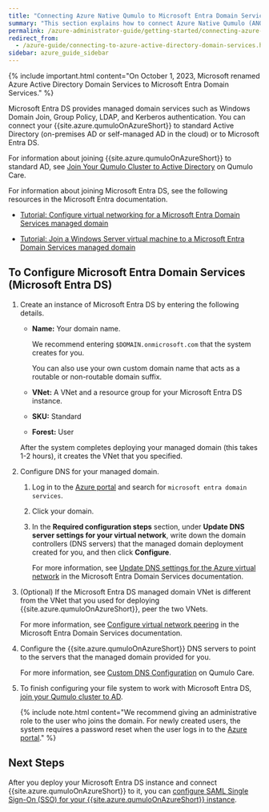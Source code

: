 ```yaml
---
title: "Connecting Azure Native Qumulo to Microsoft Entra Domain Services"
summary: "This section explains how to connect Azure Native Qumulo (ANQ) to Microsoft Entra Domain Services (DS)."
permalink: /azure-administrator-guide/getting-started/connecting-azure-native-qumulo-to-microsoft-entra-domain-services.html
redirect_from:
  - /azure-guide/connecting-to-azure-active-directory-domain-services.html
sidebar: azure_guide_sidebar
---
```


{% include important.html content="On October 1, 2023, Microsoft renamed Azure Active Directory Domain Services to Microsoft Entra Domain Services." %}

Microsoft Entra DS provides managed domain services such as Windows Domain Join, Group Policy, LDAP, and Kerberos authentication. You can connect your {{site.azure.qumuloOnAzureShort}} to standard Active Directory (on-premises AD or self-managed AD in the cloud) or to Microsoft Entra DS.

For information about joining {{site.azure.qumuloOnAzureShort}} to standard AD, see [Join Your Qumulo Cluster to Active Directory](https://care.qumulo.com/hc/en-us/articles/115007276068) on Qumulo Care.

For information about joining Microsoft Entra DS, see the following resources in the Microsoft Entra documentation.

  * [Tutorial: Configure virtual networking for a Microsoft Entra Domain Services managed domain](https://learn.microsoft.com/en-us/azure/active-directory-domain-services/tutorial-configure-networking)

  * [Tutorial: Join a Windows Server virtual machine to a Microsoft Entra Domain Services managed domain](https://learn.microsoft.com/en-us/azure/active-directory-domain-services/join-windows-vm)

## To Configure Microsoft Entra Domain Services (Microsoft Entra DS)
1. Create an instance of Microsoft Entra DS by entering the following details.

   * **Name:** Your domain name.

     We recommend entering `$DOMAIN.onmicrosoft.com` that the system creates for you.

     You can also use your own custom domain name that acts as a routable or non-routable domain suffix.

   * **VNet:** A VNet and a resource group for your Microsoft Entra DS instance.

   * **SKU:** Standard

   * **Forest:** User

   After the system completes deploying your managed domain (this takes 1-2 hours), it creates the VNet that you specified.
   
1. Configure DNS for your managed domain.

   1. Log in to the [Azure portal](https://azure.microsoft.com/en-us/) and search for `microsoft entra domain services`.
   
   1. Click your domain.
   
   1. In the **Required configuration steps** section, under **Update DNS server settings for your virtual network**, write down the domain controllers (DNS servers) that the managed domain deployment created for you, and then click **Configure**.

      For more information, see [Update DNS settings for the Azure virtual network](https://learn.microsoft.com/en-us/azure/active-directory-domain-services/tutorial-create-instance#update-dns-settings-for-the-azure-virtual-network) in the Microsoft Entra Domain Services documentation.

1. (Optional) If the Microsoft Entra DS managed domain VNet is different from the VNet that you used for deploying {{site.azure.qumuloOnAzureShort}}, peer the two VNets.

   For more information, see [Configure virtual network peering](https://learn.microsoft.com/en-us/azure/active-directory-domain-services/tutorial-configure-networking#configure-virtual-network-peering) in the Microsoft Entra Domain Services documentation.
   
1. Configure the {{site.azure.qumuloOnAzureShort}} DNS servers to point to the servers that the managed domain provided for you.

   For more information, see [Custom DNS Configuration](https://care.qumulo.com/hc/en-us/articles/360026611494) on Qumulo Care.
   
1. To finish configuring your file system to work with Microsoft Entra DS, [join your Qumulo cluster to AD](https://care.qumulo.com/hc/en-us/articles/115007276068).

   {% include note.html content="We recommend giving an administrative role to the user who joins the domain. For newly created users, the system requires a password reset when the user logs in to the [Azure portal](https://azure.microsoft.com/en-us/)." %}

## Next Steps
After you deploy your Microsoft Entra DS instance and connect {{site.azure.qumuloOnAzureShort}} to it, you can [configure SAML Single Sign-On (SSO) for your {{site.azure.qumuloOnAzureShort}} instance](../authentication-qumulo-core/configuring-saml-single-sign-on-sso.html).
